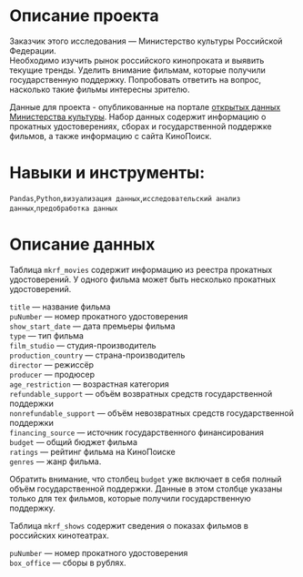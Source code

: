 # Описание проекта

Заказчик этого исследования — Министерство культуры Российской Федерации.  
Необходимо изучить рынок российского кинопроката и выявить текущие тренды. Уделить внимание фильмам, которые получили государственную поддержку. Попробовать ответить на вопрос, насколько такие фильмы интересны зрителю.  

Данные для проекта - опубликованные на портале [открытых данных Министерства культуры](https://opendata.mkrf.ru/). Набор данных содержит информацию о прокатных удостоверениях, 
сборах и государственной поддержке фильмов, а также информацию с сайта КиноПоиск. 

# Навыки и инструменты:
`Pandas`,`Python`,`визуализация данных`,`исследовательский анализ данных`,`предобработка данных`

# Описание данных
Таблица `mkrf_movies` содержит информацию из реестра прокатных удостоверений. У одного фильма может быть несколько прокатных удостоверений.  

`title` — название фильма  
`puNumber` — номер прокатного удостоверения  
`show_start_date` — дата премьеры фильма  
`type` — тип фильма  
`film_studio` — студия-производитель  
`production_country` — страна-производитель  
`director` — режиссёр  
`producer` — продюсер  
`age_restriction` — возрастная категория  
`refundable_support` — объём возвратных средств государственной поддержки  
`nonrefundable_support` — объём невозвратных средств государственной поддержки  
`financing_source` — источник государственного финансирования  
`budget` — общий бюджет фильма  
`ratings` — рейтинг фильма на КиноПоиске  
`genres` — жанр фильма.  

Обратить внимание, что столбец `budget` уже включает в себя полный объём государственной поддержки. Данные в этом столбце указаны только для тех фильмов, которые получили государственную поддержку.  

Таблица `mkrf_shows` содержит сведения о показах фильмов в российских кинотеатрах.  

`puNumber` — номер прокатного удостоверения  
`box_office` — сборы в рублях.

